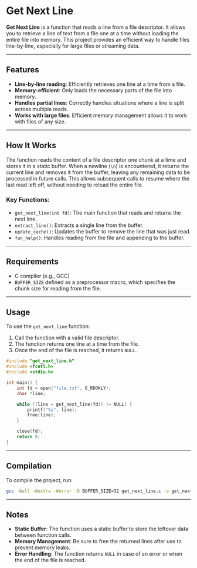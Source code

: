 # Get Next Line

**Get Next Line** is a function that reads a line from a file descriptor. It allows you to retrieve a line of text from a file one at a time without loading the entire file into memory. This project provides an efficient way to handle files line-by-line, especially for large files or streaming data.

---

## Features

- **Line-by-line reading**: Efficiently retrieves one line at a time from a file.
- **Memory-efficient**: Only loads the necessary parts of the file into memory.
- **Handles partial lines**: Correctly handles situations where a line is split across multiple reads.
- **Works with large files**: Efficient memory management allows it to work with files of any size.

---

## How It Works

The function reads the content of a file descriptor one chunk at a time and stores it in a static buffer. When a newline (`\n`) is encountered, it returns the current line and removes it from the buffer, leaving any remaining data to be processed in future calls. This allows subsequent calls to resume where the last read left off, without needing to reload the entire file.

### Key Functions:

- `get_next_line(int fd)`: The main function that reads and returns the next line.
- `extract_line()`: Extracts a single line from the buffer.
- `update_cache()`: Updates the buffer to remove the line that was just read.
- `fun_help()`: Handles reading from the file and appending to the buffer.

---

## Requirements

- C compiler (e.g., GCC)
- `BUFFER_SIZE` defined as a preprocessor macro, which specifies the chunk size for reading from the file.

---

## Usage

To use the `get_next_line` function:

1. Call the function with a valid file descriptor.
2. The function returns one line at a time from the file.
3. Once the end of the file is reached, it returns `NULL`.

```c
#include "get_next_line.h"
#include <fcntl.h>
#include <stdio.h>

int main() {
    int fd = open("file.txt", O_RDONLY);
    char *line;

    while ((line = get_next_line(fd)) != NULL) {
        printf("%s", line);
        free(line);
    }

    close(fd);
    return 0;
}
```

---

## Compilation

To compile the project, run:

```bash
gcc -Wall -Wextra -Werror -D BUFFER_SIZE=32 get_next_line.c -o get_next_line
```

---

## Notes

- **Static Buffer**: The function uses a static buffer to store the leftover data between function calls.
- **Memory Management**: Be sure to free the returned lines after use to prevent memory leaks.
- **Error Handling**: The function returns `NULL` in case of an error or when the end of the file is reached.

